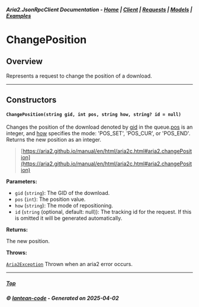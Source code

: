 ##### Aria2.JsonRpcClient Documentation  - [Home](index.md) | [Client](client.md) | [Requests](requests.md) | [Models](models.md) | [Examples](examples.md)

# ChangePosition

## Overview

Represents a request to change the position of a download.

---

## Constructors
#### `ChangePosition(string gid, int pos, string how, string? id = null)`

Changes the position of the download denoted by [gid](#ChangePosition_string_gid__int_pos__string_how__string__id___null_gid) in the queue.[pos](#ChangePosition_string_gid__int_pos__string_how__string__id___null_pos) is an integer, and [how](#ChangePosition_string_gid__int_pos__string_how__string__id___null_how) specifies the mode: 'POS_SET', 'POS_CUR', or 'POS_END'.
Returns the new position as an integer.

> [https://aria2.github.io/manual/en/html/aria2c.html#aria2.changePosition](https://aria2.github.io/manual/en/html/aria2c.html#aria2.changePosition)

**Parameters:**
<a id="ChangePosition_string_gid__int_pos__string_how__string__id___null_gid"></a>
- `gid` (`string`): The GID of the download.
<a id="ChangePosition_string_gid__int_pos__string_how__string__id___null_pos"></a>
- `pos` (`int`): The position value.
<a id="ChangePosition_string_gid__int_pos__string_how__string__id___null_how"></a>
- `how` (`string`): The mode of repositioning.
<a id="ChangePosition_string_gid__int_pos__string_how__string__id___null_id"></a>
- `id` (`string` (optional, default: null)): The tracking id for the request. If this is omitted it will be generated automatically.

**Returns:**

The new position.

**Throws:**

[`Aria2Exception`](Aria2Exception.md)
Thrown when an aria2 error occurs.

---




##### [Top](#top)
##### © [lantean-code](https://github.com/lantean-code) - _Generated on 2025-04-02_
